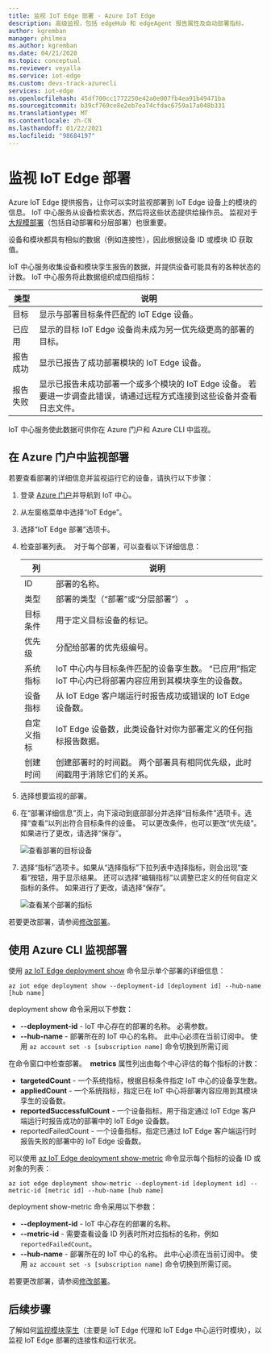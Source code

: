 ```yaml
---
title: 监视 IoT Edge 部署 - Azure IoT Edge
description: 高级监视，包括 edgeHub 和 edgeAgent 报告属性及自动部署指标。
author: kgremban
manager: philmea
ms.author: kgremban
ms.date: 04/21/2020
ms.topic: conceptual
ms.reviewer: veyalla
ms.service: iot-edge
ms.custom: devx-track-azurecli
services: iot-edge
ms.openlocfilehash: 45df700cc1772250e42a0e007fb4ea91b49471ba
ms.sourcegitcommit: b39cf769ce8e2eb7ea74cfdac6759a17a048b331
ms.translationtype: MT
ms.contentlocale: zh-CN
ms.lasthandoff: 01/22/2021
ms.locfileid: "98684197"
---
```

# <a name="monitor-iot-edge-deployments"></a>监视 IoT Edge 部署

Azure IoT Edge 提供报告，让你可以实时监视部署到 IoT Edge 设备上的模块的信息。 IoT 中心服务从设备检索状态，然后将这些状态提供给操作员。 监视对于[大规模部署](module-deployment-monitoring.md)（包括自动部署和分层部署）也很重要。

设备和模块都具有相似的数据（例如连接性），因此根据设备 ID 或模块 ID 获取值。

IoT 中心服务收集设备和模块孪生报告的数据，并提供设备可能具有的各种状态的计数。 IoT 中心服务将此数据组织成四组指标：

| 类型 | 说明 |
| --- | ---|
| 目标 | 显示与部署目标条件匹配的 IoT Edge 设备。 |
| 已应用 | 显示的目标 IoT Edge 设备尚未成为另一优先级更高的部署的目标。 |
| 报告成功 | 显示已报告了成功部署模块的 IoT Edge 设备。 |
| 报告失败 | 显示已报告未成功部署一个或多个模块的 IoT Edge 设备。 若要进一步调查此错误，请通过远程方式连接到这些设备并查看日志文件。 |

IoT 中心服务使此数据可供你在 Azure 门户和 Azure CLI 中监视。

## <a name="monitor-a-deployment-in-the-azure-portal"></a>在 Azure 门户中监视部署

若要查看部署的详细信息并监视运行它的设备，请执行以下步骤：

1. 登录 [Azure 门户](https://portal.azure.com)并导航到 IoT 中心。
1. 从左窗格菜单中选择“IoT Edge”。
1. 选择“IoT Edge 部署”选项卡。
1. 检查部署列表。  对于每个部署，可以查看以下详细信息：

    | 列 | 说明 |
    | --- | --- |
    | ID | 部署的名称。 |
    | 类型 | 部署的类型（“部署”或“分层部署”） 。 |
    | 目标条件 | 用于定义目标设备的标记。 |
    | 优先级 | 分配给部署的优先级编号。 |
    | 系统指标 | IoT 中心内与目标条件匹配的设备孪生数。 “已应用”指定 IoT 中心内已将部署内容应用到其模块孪生的设备数。 |
    | 设备指标 | 从 IoT Edge 客户端运行时报告成功或错误的 IoT Edge 设备数。 |
    | 自定义指标 | IoT Edge 设备数，此类设备针对你为部署定义的任何指标报告数据。 |
    | 创建时间 | 创建部署时的时间戳。 两个部署具有相同优先级，此时间戳用于消除它们的关系。 |

1. 选择想要监视的部署。  
1. 在“部署详细信息”页上，向下滚动到底部部分并选择“目标条件”选项卡。选择“查看”以列出符合目标条件的设备。 可以更改条件，也可以更改“优先级”。 如果进行了更改，请选择“保存”。

   ![查看部署的目标设备](./media/how-to-monitor-iot-edge-deployments/target-devices.png)

1. 选择“指标”选项卡。如果从“选择指标”下拉列表中选择指标，则会出现“查看”按钮，用于显示结果。 还可以选择“编辑指标”以调整已定义的任何自定义指标的条件。 如果进行了更改，请选择“保存”。

   ![查看某个部署的指标](./media/how-to-monitor-iot-edge-deployments/deployment-metrics-tab.png)

若要更改部署，请参阅[修改部署](how-to-deploy-at-scale.md#modify-a-deployment)。

## <a name="monitor-a-deployment-with-azure-cli"></a>使用 Azure CLI 监视部署

使用 [az IoT Edge deployment show](/cli/azure/ext/azure-iot/iot/edge/deployment#ext-azure-iot-az-iot-edge-deployment-show) 命令显示单个部署的详细信息：

```azurecli
az iot edge deployment show --deployment-id [deployment id] --hub-name [hub name]
```

deployment show 命令采用以下参数：

* **--deployment-id** - IoT 中心存在的部署的名称。 必需参数。
* **--hub-name** - 部署所在的 IoT 中心的名称。 此中心必须在当前订阅中。 使用 `az account set -s [subscription name]` 命令切换到所需订阅

在命令窗口中检查部署。  **metrics** 属性列出由每个中心评估的每个指标的计数：

* **targetedCount** - 一个系统指标，根据目标条件指定 IoT 中心的设备孪生数。
* **appliedCount** - 一个系统指标，指定已在 IoT 中心将部署内容应用到其模块孪生的设备数。
* **reportedSuccessfulCount** - 一个设备指标，用于指定通过 IoT Edge 客户端运行时报告成功的部署中的 IoT Edge 设备数。
* reportedFailedCount - 一个设备指标，指定已通过 IoT Edge 客户端运行时报告失败的部署中的 IoT Edge 设备数。

可以使用 [az IoT Edge deployment show-metric](/cli/azure/ext/azure-iot/iot/edge/deployment#ext-azure-iot-az-iot-edge-deployment-show-metric) 命令显示每个指标的设备 ID 或对象的列表：

```azurecli
az iot edge deployment show-metric --deployment-id [deployment id] --metric-id [metric id] --hub-name [hub name]
```

deployment show-metric 命令采用以下参数：

* **--deployment-id** - IoT 中心存在的部署的名称。
* **--metric-id** - 需要查看设备 ID 列表时所对应指标的名称，例如 `reportedFailedCount`。
* **--hub-name** - 部署所在的 IoT 中心的名称。 此中心必须在当前订阅中。 使用 `az account set -s [subscription name]` 命令切换到所需订阅。

若要更改部署，请参阅[修改部署](how-to-deploy-cli-at-scale.md#modify-a-deployment)。

## <a name="next-steps"></a>后续步骤

了解如何[监视模块孪生](how-to-monitor-module-twins.md)（主要是 IoT Edge 代理和 IoT Edge 中心运行时模块），以监视 IoT Edge 部署的连接性和运行状况。
